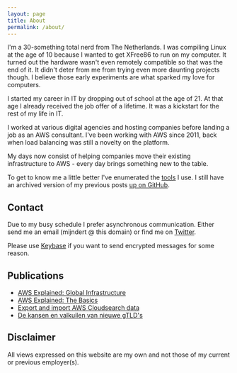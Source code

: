 ```yaml
---
layout: page
title: About
permalink: /about/
---
```


I'm a 30-something total nerd from The Netherlands. I was compiling Linux at the age of 10 because I wanted to get XFree86 to run on my computer. It turned out the hardware wasn't even remotely compatible so that was the end of it. It didn't deter from me from trying even more daunting projects though. I believe those early experiments are what sparked my love for computers.

I started my career in IT by dropping out of school at the age of 21. At that age I already received the job offer of a lifetime. It was a kickstart for the rest of my life in IT.

I worked at various digital agencies and hosting companies before landing a job as an AWS consultant. I've been working with AWS since 2011, back when load balancing was still a novelty on the platform.

My days now consist of helping companies move their existing infrastructure to AWS - every day brings something new to the table.

To get to know me a little better I've enumerated the [tools](/uses) I use. I still have an archived version of my previous posts [up on GitHub](https://mijndert.github.io).

## Contact

Due to my busy schedule I prefer asynchronous communication. Either send me an email (mijndert @ this domain) or find me on [Twitter](https://twitter.com/mijndert).

Please use [Keybase](https://keybase.io/mijndert) if you want to send encrypted messages for some reason.

## Publications

- [AWS Explained: Global Infrastructure](https://www.inqdo.com/aws-explained-global-infrastructure/?lang=en)
- [AWS Explained: The Basics](https://www.inqdo.com/aws-explained-the-basics/?lang=en)
- [Export and import AWS Cloudsearch data](https://www.inqdo.com/export-and-import-aws-cloudsearch-data/?lang=en)
- [De kansen en valkuilen van nieuwe gTLD's](https://www.dutchcowboys.nl/online/31643)

## Disclaimer

All views expressed on this website are my own and not those of my current or previous employer(s).
